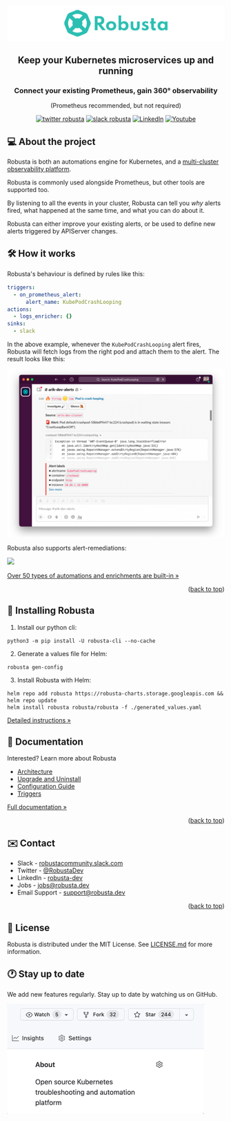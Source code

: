 <div align="center">
  <p>
    <a href="https://home.robusta.dev/" target="_blank">
        <img src="./logos/Robusta_readme.png" alt="Robusta.dev">
    </a>
</p>
  <h2>Keep your Kubernetes microservices up and running</h2>
    <h3>Connect your existing Prometheus, gain 360° observability</h3>

(Prometheus recommended, but not required)

  [![twitter robusta](https://img.shields.io/twitter/follow/RobustaDev?logo=twitter&color=blue&label=@RobustaDev&style=flat-square)](https://twitter.com/RobustaDev)
  [![slack robusta](https://img.shields.io/badge/Slack-Join-4A154B?style=flat-square&logo=slack&logoColor=white)](https://bit.ly/robusta-slack)
 <a href="https://www.linkedin.com/company/robusta-dev/"><img alt="LinkedIn" title="LinkedIn" src="https://img.shields.io/badge/-LinkedIn-blue?style=flat-square&logo=Linkedin&logoColor=white"/></a>
  <a href="https://www.youtube.com/channel/UCeLrAOI3anJAfO3BrYVB62Q"><img alt="Youtube" title="Youtube" src="https://img.shields.io/youtube/channel/subscribers/UCeLrAOI3anJAfO3BrYVB62Q?color=%23ff0000&label=Robusta%20Dev&logo=youtube&logoColor=%23ff0000&style=flat-square"/></a>

</div>

<div id="top"></div>

## 💻 About the project
Robusta is both an automations engine for Kubernetes, and a [multi-cluster observability platform](https://home.robusta.dev/).

Robusta is commonly used alongside Prometheus, but other tools are supported too.

By listening to all the events in your cluster, Robusta can tell you *why* alerts fired, what happened at the same time, and what you can do about it.

Robusta can either improve your existing alerts, or be used to define new alerts triggered by APIServer changes.

## 🛠️ How it works

Robusta's behaviour is defined by rules like this:

```yaml
triggers:
  - on_prometheus_alert:
      alert_name: KubePodCrashLooping
actions:
  - logs_enricher: {}
sinks:
  - slack
```

In the above example, whenever the `KubePodCrashLooping` alert fires, Robusta will fetch logs from the right pod and attach them to the alert. The result looks like this:

![](./docs/images/crash-report.png)

Robusta also supports alert-remediations:

![](./docs/images/alert_on_hpa_reached_limit1.png)

[Over 50 types of automations and enrichments are built-in »](https://docs.robusta.dev/master/catalog/actions/index.html)

<p align="right">(<a href="#top">back to top</a>)</p>

## 📒 Installing Robusta

1. Install our python cli:

```commandline
python3 -m pip install -U robusta-cli --no-cache
```

2. Generate a values file for Helm:
```commandline
robusta gen-config
```

3. Install Robusta with Helm:
```commandline
helm repo add robusta https://robusta-charts.storage.googleapis.com && helm repo update
helm install robusta robusta/robusta -f ./generated_values.yaml
```

[Detailed instructions »](https://docs.robusta.dev/master/installation.html)

<!-- <p align="right">(<a href="#top">back to top</a>)</p> -->

## 📝 Documentation
Interested? Learn more about Robusta

* [Architecture](https://docs.robusta.dev/master/architecture.html)
* [Upgrade and Uninstall](https://docs.robusta.dev/master/upgrade.html)
* [Configuration Guide](https://docs.robusta.dev/master/user-guide/configuration.html)
* [Triggers](https://docs.robusta.dev/master/catalog/triggers/index.html)

[Full documentation »](https://docs.robusta.dev/master/index.html)
<p align="right">(<a href="#top">back to top</a>)</p>


## ✉️ Contact

* Slack - [robustacommunity.slack.com](https://bit.ly/robusta-slack)
* Twitter - [@RobustaDev](https://twitter.com/RobustaDev)
* LinkedIn - [robusta-dev](https://www.linkedin.com/company/robusta-dev/)
* Jobs - [jobs@robusta.dev ](mailto:jobs@robusta.dev)
* Email Support - [support@robusta.dev ](mailto:support@robusta.dev )

<p align="right">(<a href="#top">back to top</a>)</p>

## 📑 License
Robusta is distributed under the MIT License. See [LICENSE.md](https://github.com/robusta-dev/robusta/blob/master/LICENSE) for more information.

## 🕐 Stay up to date
We add new features regularly. Stay up to date by watching us on GitHub.

![](./docs/images/star-repo.gif)
